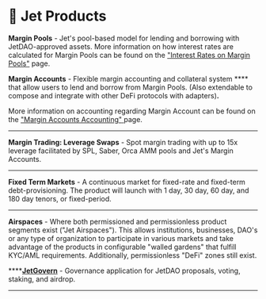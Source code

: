 # 🛫 Jet Products

**Margin Pools** - Jet's pool-based model for lending and borrowing with JetDAO-approved assets. More information on how interest rates are calculated for Margin Pools can be found on the ["Interest Rates on Margin Pools"](margin-pool-interest-rates.md) page.&#x20;



**Margin Accounts** - Flexible margin accounting and collateral system **** that allow users to lend and borrow from Margin Pools. (Also extendable to compose and integrate with other DeFi protocols with adapters)**.**&#x20;

More information on accounting regarding Margin Account can be found on the ["Margin Accounts Accounting"](margin-accounts-accounting.md)[ ](broken-reference)page.&#x20;

****

**Margin Trading: Leverage Swaps** - Spot margin trading with up to 15x leverage facilitated by SPL, Saber, Orca AMM pools and Jet's Margin Accounts.&#x20;

****

**Fixed Term Markets**  - A continuous market for fixed-rate and fixed-term debt-provisioning. The product will launch with 1 day, 30 day, 60 day, and 180 day tenors, or fixed-period.

****

**Airspaces** - Where both permissioned and permissionless product segments exist ("Jet Airspaces"). This allows institutions, businesses, DAO's or any type of organization to participate in various markets and take advantage of the products in configurable "walled gardens" that fulfill KYC/AML requirements. Additionally, permissionless "DeFi" zones still exist.&#x20;



****[**JetGovern**](https://govern.jetassociation.org/) - Governance application for JetDAO proposals, voting, staking, and airdrop.&#x20;

****
